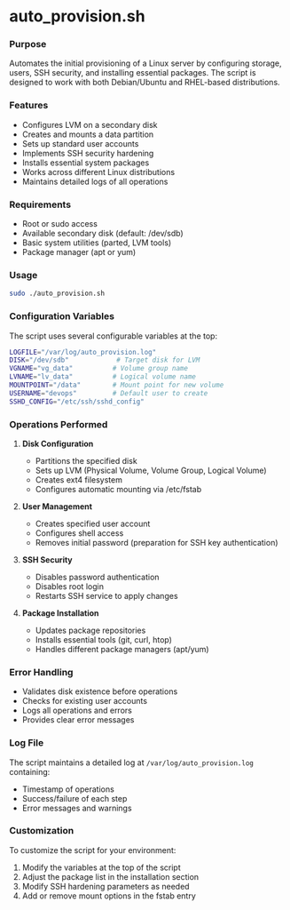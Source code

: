 # auto_provision.sh

### Purpose
Automates the initial provisioning of a Linux server by configuring storage, users, SSH security, and installing essential packages. The script is designed to work with both Debian/Ubuntu and RHEL-based distributions.

### Features
- Configures LVM on a secondary disk
- Creates and mounts a data partition
- Sets up standard user accounts
- Implements SSH security hardening
- Installs essential system packages
- Works across different Linux distributions
- Maintains detailed logs of all operations

### Requirements
- Root or sudo access
- Available secondary disk (default: /dev/sdb)
- Basic system utilities (parted, LVM tools)
- Package manager (apt or yum)

### Usage
```bash
sudo ./auto_provision.sh
```

### Configuration Variables
The script uses several configurable variables at the top:
```bash
LOGFILE="/var/log/auto_provision.log"
DISK="/dev/sdb"            # Target disk for LVM
VGNAME="vg_data"          # Volume group name
LVNAME="lv_data"          # Logical volume name
MOUNTPOINT="/data"        # Mount point for new volume
USERNAME="devops"         # Default user to create
SSHD_CONFIG="/etc/ssh/sshd_config"
```

### Operations Performed
1. **Disk Configuration**
   - Partitions the specified disk
   - Sets up LVM (Physical Volume, Volume Group, Logical Volume)
   - Creates ext4 filesystem
   - Configures automatic mounting via /etc/fstab

2. **User Management**
   - Creates specified user account
   - Configures shell access
   - Removes initial password (preparation for SSH key authentication)

3. **SSH Security**
   - Disables password authentication
   - Disables root login
   - Restarts SSH service to apply changes

4. **Package Installation**
   - Updates package repositories
   - Installs essential tools (git, curl, htop)
   - Handles different package managers (apt/yum)

### Error Handling
- Validates disk existence before operations
- Checks for existing user accounts
- Logs all operations and errors
- Provides clear error messages

### Log File
The script maintains a detailed log at `/var/log/auto_provision.log` containing:
- Timestamp of operations
- Success/failure of each step
- Error messages and warnings

### Customization
To customize the script for your environment:
1. Modify the variables at the top of the script
2. Adjust the package list in the installation section
3. Modify SSH hardening parameters as needed
4. Add or remove mount options in the fstab entry
